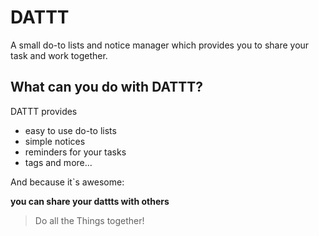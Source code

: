 DATTT
======

A small do-to lists and notice manager which provides you to share your task and work together.

What can you do with DATTT?
----------------------------

DATTT provides
- easy to use do-to lists
- simple notices
- reminders for your tasks
- tags and more...

And because it`s awesome:

**you can share your dattts with others**
> Do all the Things together!


